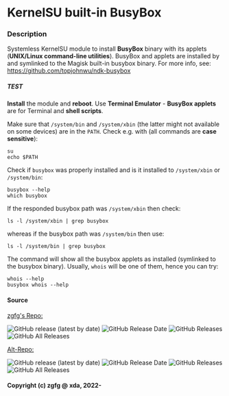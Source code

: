 # KernelSU built-in BusyBox

### Description
Systemless KernelSU module to install **BusyBox** binary with its applets (**UNIX/Linux command-line utilities**).
BusyBox and applets are installed by and symlinked to the Magisk built-in busybox binary.
For more info, see:
https://github.com/topjohnwu/ndk-busybox

##### TEST

**Install** the module and **reboot**. Use **Terminal Emulator** - **BusyBox applets** are for Terminal and **shell scripts**.

Make sure that `/system/bin` and `/system/xbin` (the latter might not available on some devices) are in the `PATH`.
Check e.g. with (all commands are **case sensitive**):
```
su
echo $PATH
```
Check if `busybox` was properly installed and is it installed to `/system/xbin` or `/system/bin`:
```
busybox --help
which busybox
```
If the responded busybox path was `/system/xbin` then check:
```
ls -l /system/xbin | grep busybox
```
whereas if the busybox path was `/system/bin` then use:
```
ls -l /system/bin | grep busybox
```
The command will show all the busybox applets as installed (symlinked to the busybox binary).
Usually, `whois` will be one of them, hence you can try:
```
whois --help
busybox whois --help
```

#### Source 

[zgfg's Repo:](https://github.com/zgfg/BuiltIn-BusyBox)

![GitHub release (latest by date)](https://img.shields.io/github/v/release/zgfg/BuiltIn-BusyBox?label=Release&style=plastic) ![GitHub Release Date](https://img.shields.io/github/release-date/zgfg/BuiltIn-BusyBox?label=Release%20Date&style=plastic) 
![GitHub Releases](https://img.shields.io/github/downloads/zgfg/BuiltIn-BusyBox/latest/total?label=Downloads%20%28Latest%20Release%29&style=plastic)
![GitHub All Releases](https://img.shields.io/github/downloads/zgfg/BuiltIn-BusyBox/total?label=Total%20Downloads%20%28All%20Releases%29&style=plastic)

[Alt-Repo:](https://github.com/Magisk-Modules-Alt-Repo/BuiltIn-BusyBox)

![GitHub release (latest by date)](https://img.shields.io/github/v/release/Magisk-Modules-Alt-Repo/BuiltIn-BusyBox?label=Release&style=plastic) ![GitHub Release Date](https://img.shields.io/github/release-date/Magisk-Modules-Alt-Repo/BuiltIn-BusyBox?label=Release%20Date&style=plastic) 
![GitHub Releases](https://img.shields.io/github/downloads/Magisk-Modules-Alt-Repo/BuiltIn-BusyBox/latest/total?label=Downloads%20%28Latest%20Release%29&style=plastic)
![GitHub All Releases](https://img.shields.io/github/downloads/Magisk-Modules-Alt-Repo/BuiltIn-BusyBox/total?label=Total%20Downloads%20%28All%20Releases%29&style=plastic)

#### Copyright (c) zgfg @ xda, 2022-

